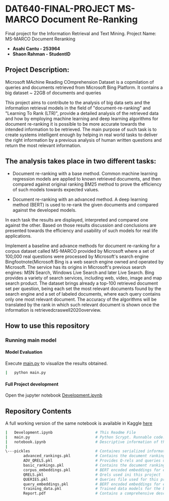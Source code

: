 # DAT640-FINAL-PROJECT MS-MARCO Document Re-Ranking
Final project for the Information Retrieval and Text Mining. Project Name: MS-MARCO Document Reranking
* **Asahi Cantu - 253964**
* **Shaon Rahman - StudentID**

## Project Description:
Microsoft MAchine Reading COmprehension Dataset  is a copmilation of queries and documents retrieved from Microsoft Bing Platform. It contains a big dataset ~ 22GB of documents and queries

This project aims to contribute to the analysis of big data sets and the information retrieval models in the field of "document-re-ranking" and "Learning To Rank (LTR)", provide a detailed analysis of the retrieved data and how by employing machine learning and deep learning algorithms for document re-ranking it is possible to be more accurate towards the intended information to be retrieved. The main purpose of such task is to create systems intelligent enough by helping in real world tasks to deliver the right information by a previous analysis of human written questions and return the most relevant information.

## The analysis takes place in two different tasks:
* Document re-ranking with a base method. Common machine learning regression models are applied to known retrieved documents, and then compared against original ranking BM25 method to prove the efficiency of such models towards expected values.
    
* Document re-ranking with an advanced method. A deep learning method (BERT) is used to re-rank the given documents and compared against the developed models.


In each task the results are displayed, interpreted and compared one against the other. Based on those results discussion and conclusions are presented towards the efficiency and usability of such models for real life applications.

Implement a baseline and advance methods for document re-ranking for a corpus dataset called MS-MARCO provided by Microsoft where a set of 100,000 real questions were processed by Microsoft's search engine Bingfootnote{Microsoft Bing is a web search engine owned and operated by Microsoft. The service has its origins in Microsoft's previous search engines: MSN Search, Windows Live Search and later Live Search. Bing provides a variety of search services, including web, video, image and map search product. The dataset brings already a top-100 retrieved document set per question, being each set the most relevant documents found by the search engine and a set of labeled documents, where each query contains only one most relevant document. The accuracy of the algorithms will be translated by the rank in which such relevant document is shown once the information is retrievedcraswell2020overview.

## How to use this repository

### Running main model
#### Model Evaluation

Execute [main.py](main.py) to visualize the results obtained.

```bash
|   python main.py 
```

#### Full Project development
Open the jupyter notebook [Development.ipynb](Development.ipynb)


## Repository Contents

A full working version of the same notebook is available in Kaggle [here](https://www.kaggle.com/asahicantu/dat640-final-project-ms-marco/edit)

```bash
|   Development.ipynb                   # This Readme File
|   main.py                             # Python Scrypt. Runnable code.  opens every file in the  'pickles' directory to perform model evaluation
|   notebook.ipynb                      # Descriptive information of the python script, enable to modify and understand the re-ranking process.
|                                    
\---pickles                             # Containes serialized information for the queries and rankngs used in this project
        advanced_rankings.pkl           # Contains the document rankings used in the advanced model.
        ADV_QRELS.pkl                   # Provides Q-rels and queries used in the dadvanced methodology
        basic_rankings.pkl              # Contains the document rankings used in the basic model.
        corpus_embeddings.pkl           # BERT encoded embeddings for each summarized document
        QRELS.pkl                       # Qrels used ini this project
        QUERIES.pkl                     # Queries file used for this project
        query_embeddings.pkl            # BERT encoded embeddings for each query used in this project
        training_data.pkl               # Trained data models for the base method approeach
        Report.pdf                      # Contains a comprehensive description and documentation for this project
```